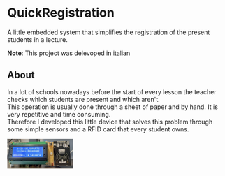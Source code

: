# QuickRegistration
A little embedded system that simplifies the registration of the present students in a lecture.

**Note**: This project was delevoped in italian

## About
In a lot of schools nowadays before the start of every lesson the teacher checks which students are present and which aren't. <br>
This operation is usually done through a sheet of paper and by hand. It is very repetitive and time consuming. <br>
Therefore I developed this little device that solves this problem through some simple sensors and a RFID card that every student owns.

<img src="./media/DeviceImage.PNG" width="30%">

